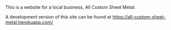 This is a website for a local business, All Custom Sheet Metal.

A development version of this site can be found at https://all-custom-sheet-metal.herokuapp.com/
